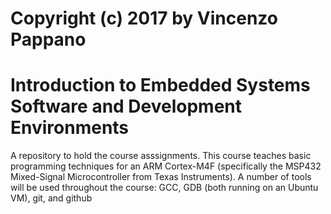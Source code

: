 # Copyright (c) 2017 by Vincenzo Pappano


# Introduction to Embedded Systems Software and Development Environments

A repository to hold the course asssignments. This course teaches basic programming techniques for an ARM Cortex-M4F (specifically the MSP432 Mixed-Signal Microcontroller from Texas Instruments). A number of tools will be used throughout the course: GCC, GDB (both running on an Ubuntu VM), git, and github
